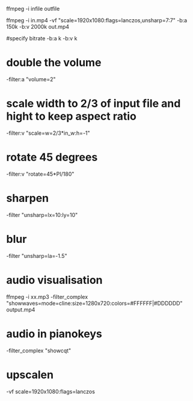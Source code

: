ffmpeg -i infile outfile

ffmpeg -i in.mp4 -vf "scale=1920x1080:flags=lanczos,unsharp=7:7" -b:a 150k -b:v 2000k out.mp4

#specify bitrate
-b:a <bitrate>k
-b:v <bitrate>k

# double the volume
-filter:a "volume=2"

# scale width to 2/3 of input file and hight to keep aspect ratio
-filter:v "scale=w=2/3*in_w:h=-1"

# rotate 45 degrees
-filter:v "rotate=45*PI/180"

# sharpen
-filter "unsharp=lx=10:ly=10"

# blur
-filter "unsharp=la=-1.5"

# audio visualisation
ffmpeg -i xx.mp3 -filter_complex "showwaves=mode=cline:size=1280x720:colors=#FFFFFF|#DDDDDD" output.mp4

# audio in pianokeys
-filter_complex "showcqt"

# upscalen
-vf scale=1920x1080:flags=lanczos
